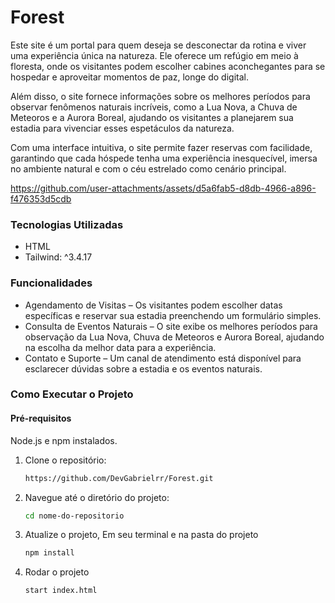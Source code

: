 # Forest

<p>
Este site é um portal para quem deseja se desconectar da rotina e viver uma experiência única na natureza. Ele oferece um refúgio em meio à floresta, onde os visitantes podem escolher cabines aconchegantes para se hospedar e aproveitar momentos de paz, longe do digital.

Além disso, o site fornece informações sobre os melhores períodos para observar fenômenos naturais incríveis, como a Lua Nova, a Chuva de Meteoros e a Aurora Boreal, ajudando os visitantes a planejarem sua estadia para vivenciar esses espetáculos da natureza.

Com uma interface intuitiva, o site permite fazer reservas com facilidade, garantindo que cada hóspede tenha uma experiência inesquecível, imersa no ambiente natural e com o céu estrelado como cenário principal.</p>


https://github.com/user-attachments/assets/d5a6fab5-d8db-4966-a896-f476353d5cdb


### Tecnologias Utilizadas

- HTML
- Tailwind: ^3.4.17

### Funcionalidades

- Agendamento de Visitas – Os visitantes podem escolher datas específicas e reservar sua estadia preenchendo um formulário simples.
- Consulta de Eventos Naturais – O site exibe os melhores períodos para observação da Lua Nova, Chuva de Meteoros e Aurora Boreal, ajudando na escolha da melhor data para a experiência.
- Contato e Suporte – Um canal de atendimento está disponível para esclarecer dúvidas sobre a estadia e os eventos naturais.

### Como Executar o Projeto

#### Pré-requisitos

Node.js e npm instalados.

1. Clone o repositório:

   ```bash
   https://github.com/DevGabrielrr/Forest.git
   ```

2. Navegue até o diretório do projeto:

   ```bash
   cd nome-do-repositorio
   ```

3. Atualize o projeto, Em seu terminal e na pasta do projeto

   ```bash
   npm install
   ```

4. Rodar o projeto

   ```bash
   start index.html
   ```

